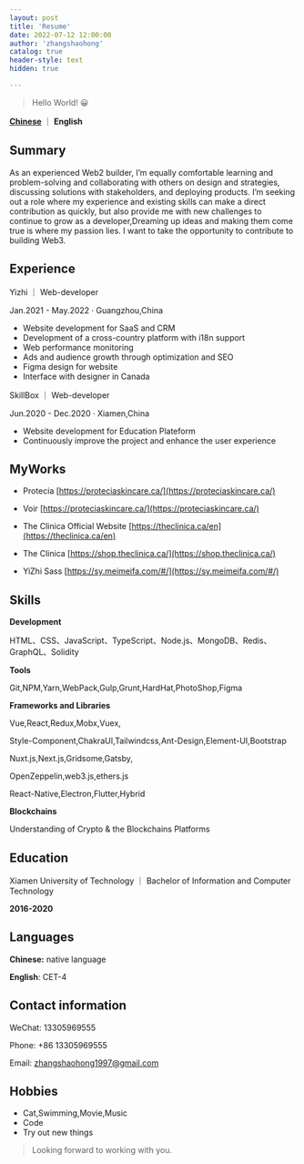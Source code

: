 ```yaml
---
layout: post
title: 'Resume'
date: 2022-07-12 12:00:00
author: 'zhangshaohong'
catalog: true
header-style: text
hidden: true

---
```



> Hello World! 😀

[**Chinese**](/2022/07/12/resumeZh/) ｜ **English**

## Summary

As an experienced Web2 builder, I’m equally comfortable learning and problem-solving and collaborating with others on design and strategies, discussing solutions with stakeholders, and deploying products. I’m seeking out a role where my experience and existing skills can make a direct contribution as quickly, but also provide me with new challenges to continue to grow as a developer,Dreaming up ideas and making them come true is where my passion lies. I want to take the opportunity to contribute to building Web3.


## Experience

Yizhi ｜ Web-developer

Jan.2021 - May.2022 · Guangzhou,China

- Website development for SaaS and CRM
- Development of a cross-country platform with i18n support
- Web performance monitoring
- Ads and audience growth through optimization and SEO
- Figma design for website
- Interface with designer in Canada

SkillBox ｜ Web-developer

Jun.2020 - Dec.2020 · Xiamen,China

- Website development for Education Plateform
- Continuously improve the project and enhance the user experience


## MyWorks

- Protecia  [https://proteciaskincare.ca/](https://proteciaskincare.ca/)

- Voir  [https://proteciaskincare.ca/](https://proteciaskincare.ca/)

- The Clinica Official Website  [https://theclinica.ca/en](https://theclinica.ca/en)

- The Clinica  [https://shop.theclinica.ca/](https://shop.theclinica.ca/)
  
- YiZhi Sass [https://sy.meimeifa.com/#/](https://sy.meimeifa.com/#/)

## Skills

**Development**

HTML、CSS、JavaScript、TypeScript、Node.js、MongoDB、Redis、
GraphQL、Solidity

**Tools**

Git,NPM,Yarn,WebPack,Gulp,Grunt,HardHat,PhotoShop,Figma

**Frameworks and Libraries**

Vue,React,Redux,Mobx,Vuex,

Style-Component,ChakraUI,Tailwindcss,Ant-Design,Element-UI,Bootstrap

Nuxt.js,Next.js,Gridsome,Gatsby,

OpenZeppelin,web3.js,ethers.js

React-Native,Electron,Flutter,Hybrid

**Blockchains**

Understanding of Crypto & the Blockchains Platforms


## Education

Xiamen University of Technology ｜ Bachelor of Information and Computer Technology

**2016-2020**


## Languages

**Chinese:** native language

**English**: CET-4


## Contact information

WeChat: 13305969555

Phone: +86 13305969555

Email: zhangshaohong1997@gmail.com

## Hobbies

- Cat,Swimming,Movie,Music
- Code
- Try out new things



> Looking forward to working with you.
